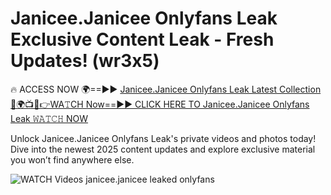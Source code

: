 # Janicee.Janicee Onlyfans Leak Exclusive Content Leak - Fresh Updates! (wr3x5)

🔥 ACCESS NOW 🌍==►► <a href="https://tinyurl.com/3fjeunct" rel="nofollow">Janicee.Janicee Onlyfans Leak Latest Collection</a></h3>
[🔴🌍📺📱👉WA𝚃CH Now==►► CLICK HERE TO Janicee.Janicee Onlyfans Leak 𝚆𝙰𝚃𝙲𝙷 NOW](https://tinyurl.com/3fjeunct)

Unlock Janicee.Janicee Onlyfans Leak's private videos and photos today! Dive into the newest 2025 content updates and explore exclusive material you won’t find anywhere else.


<a href="https://tinyurl.com/3fjeunct" rel="nofollow" data-target="animated-image.originalLink"><img src="https://camo.githubusercontent.com/8a4f000d20f83aca3bf7ec5f350d767afa0574a8a352519fd8cfa583a6f93a33/68747470733a2f2f692e696d6775722e636f6d2f644a486b345a712e676966" alt="WATCH Videos" data-canonical-src="https://i.imgur.com/dJHk4Zq.gif" style="max-width: 100%; display: inline-block;" data-target="animated-image.originalImage"></a>
janicee.janicee leaked onlyfans